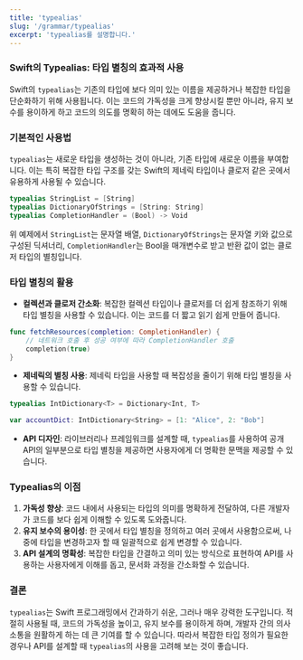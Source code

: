 ```yaml
---
title: 'typealias'
slug: '/grammar/typealias'
excerpt: 'typealias를 설명합니다.'
---
```


### Swift의 Typealias: 타입 별칭의 효과적 사용

Swift의 `typealias`는 기존의 타입에 보다 의미 있는 이름을 제공하거나 복잡한 타입을 단순화하기 위해 사용됩니다. 이는 코드의 가독성을 크게 향상시킬 뿐만 아니라, 유지 보수를 용이하게 하고 코드의 의도를 명확히 하는 데에도 도움을 줍니다.

### 기본적인 사용법

`typealias`는 새로운 타입을 생성하는 것이 아니라, 기존 타입에 새로운 이름을 부여합니다. 이는 특히 복잡한 타입 구조를 갖는 Swift의 제네릭 타입이나 클로저 같은 곳에서 유용하게 사용될 수 있습니다.

```swift
typealias StringList = [String]
typealias DictionaryOfStrings = [String: String]
typealias CompletionHandler = (Bool) -> Void
```

위 예제에서 `StringList`는 문자열 배열, `DictionaryOfStrings`는 문자열 키와 값으로 구성된 딕셔너리, `CompletionHandler`는 Bool을 매개변수로 받고 반환 값이 없는 클로저 타입의 별칭입니다.

### 타입 별칭의 활용

- **컬렉션과 클로저 간소화**: 복잡한 컬렉션 타입이나 클로저를 더 쉽게 참조하기 위해 타입 별칭을 사용할 수 있습니다. 이는 코드를 더 짧고 읽기 쉽게 만들어 줍니다.

```swift
func fetchResources(completion: CompletionHandler) {
    // 네트워크 호출 후 성공 여부에 따라 CompletionHandler 호출
    completion(true)
}
```

- **제네릭의 별칭 사용**: 제네릭 타입을 사용할 때 복잡성을 줄이기 위해 타입 별칭을 사용할 수 있습니다.

```swift
typealias IntDictionary<T> = Dictionary<Int, T>

var accountDict: IntDictionary<String> = [1: "Alice", 2: "Bob"]
```

- **API 디자인**: 라이브러리나 프레임워크를 설계할 때, `typealias`를 사용하여 공개 API의 일부분으로 타입 별칭을 제공하면 사용자에게 더 명확한 문맥을 제공할 수 있습니다.

### Typealias의 이점

1. **가독성 향상**: 코드 내에서 사용되는 타입의 의미를 명확하게 전달하여, 다른 개발자가 코드를 보다 쉽게 이해할 수 있도록 도와줍니다.
2. **유지 보수의 용이성**: 한 곳에서 타입 별칭을 정의하고 여러 곳에서 사용함으로써, 나중에 타입을 변경하고자 할 때 일괄적으로 쉽게 변경할 수 있습니다.
3. **API 설계의 명확성**: 복잡한 타입을 간결하고 의미 있는 방식으로 표현하여 API를 사용하는 사용자에게 이해를 돕고, 문서화 과정을 간소화할 수 있습니다.

### 결론

`typealias`는 Swift 프로그래밍에서 간과하기 쉬운, 그러나 매우 강력한 도구입니다. 적절히 사용될 때, 코드의 가독성을 높이고, 유지 보수를 용이하게 하며, 개발자 간의 의사 소통을 원활하게 하는 데 큰 기여를 할 수 있습니다. 따라서 복잡한 타입 정의가 필요한 경우나 API를 설계할 때 `typealias`의 사용을 고려해 보는 것이 좋습니다.